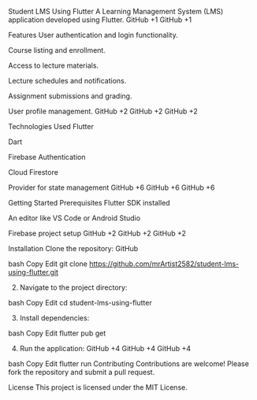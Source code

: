 Student LMS Using Flutter
A Learning Management System (LMS) application developed using Flutter.
GitHub
+1
GitHub
+1

Features
User authentication and login functionality.

Course listing and enrollment.

Access to lecture materials.

Lecture schedules and notifications.

Assignment submissions and grading.

User profile management.
GitHub
+2
GitHub
+2
GitHub
+2

Technologies Used
Flutter

Dart

Firebase Authentication

Cloud Firestore

Provider for state management
GitHub
+6
GitHub
+6
GitHub
+6

Getting Started
Prerequisites
Flutter SDK installed

An editor like VS Code or Android Studio

Firebase project setup
GitHub
+2
GitHub
+2
GitHub
+2

Installation
Clone the repository:
GitHub

bash
Copy
Edit
git clone https://github.com/mrArtist2582/student-lms-using-flutter.git

2. Navigate to the project directory:

bash
Copy
Edit
cd student-lms-using-flutter

3. Install dependencies:

bash
Copy
Edit
flutter pub get

4. Run the application:
GitHub
+4
GitHub
+4
GitHub
+4

bash
Copy
Edit
flutter run
Contributing
Contributions are welcome! Please fork the repository and submit a pull request.

License
This project is licensed under the MIT License.

